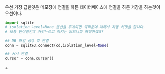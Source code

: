 우선 가장 급한것은 메모장에 연결을 하든 데이터베이스에 연결을 하든 저장을 하는것이 우선이다.
```python
import sqlite
# isolation_level=None 옵션을 주게되면 쿼리문에 대해서 자동 커밋을 합니다.
# 보통 단어장인데 커밋누르고 하지는 않으니까 해줘야겠죠?

## DB 파일 생성 및 연결
conn = sqlite3.connect(cd,isolation_level=None)

## 커서 연결
cursor = conn.cursor()
```

```
ㅗ
```
